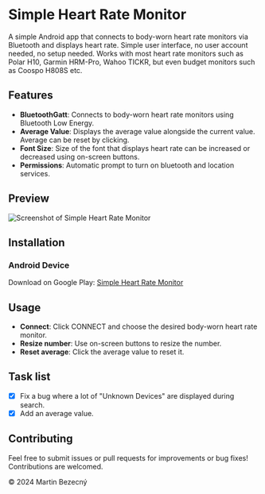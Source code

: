 # Simple Heart Rate Monitor
A simple Android app that connects to body-worn heart rate monitors via Bluetooth and displays heart rate. Simple user interface, no user account needed, no setup needed. Works with most heart rate monitors such as Polar H10, Garmin HRM-Pro, Wahoo TICKR, but even budget monitors such as Coospo H808S etc.

## Features
- **BluetoothGatt**: Connects to body-worn heart rate monitors using Bluetooth Low Energy.
- **Average Value**: Displays the average value alongside the current value. Average can be reset by clicking.
- **Font Size**: Size of the font that displays heart rate can be increased or decreased using on-screen buttons.
- **Permissions**: Automatic prompt to turn on bluetooth and location services.

## Preview
![Screenshot of Simple Heart Rate Monitor](https://i.imgur.com/ZMkXvN0.png)

## Installation
### Android Device
Download on Google Play: [Simple Heart Rate Monitor](https://play.google.com/store/apps/details?id=com.martinbartin.simpleheartratemonitor)


## Usage
- **Connect**: Click CONNECT and choose the desired body-worn heart rate monitor.
- **Resize number**: Use on-screen buttons to resize the number.
- **Reset average**: Click the average value to reset it.

## Task list
- [x] Fix a bug where a lot of "Unknown Devices" are displayed during search.
- [x] Add an average value.

## Contributing
Feel free to submit issues or pull requests for improvements or bug fixes! Contributions are welcomed.



© 2024 Martin Bezecný
